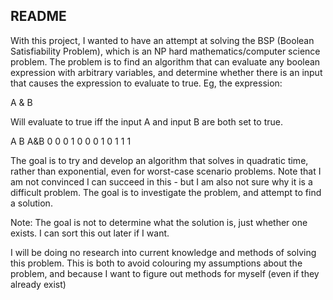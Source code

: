 ## README

With this project, I wanted to have an attempt at solving the BSP (Boolean Satisfiability Problem), which
is an NP hard mathematics/computer science problem. The problem is to find an algorithm that can evaluate
any boolean expression with arbitrary variables, and determine whether there is an input that causes the
expression to evaluate to true. Eg, the expression:

A & B

Will evaluate to true iff the input A and input B are both set to true.

A   B   A&B
0   0   0
1   0   0
0   1   0
1   1   1

The goal is to try and develop an algorithm that solves in quadratic time, rather than exponential, even for
worst-case scenario problems. Note that I am not convinced I can succeed in this - but I am also not sure why
it is a difficult problem. The goal is to investigate the problem, and attempt to find a solution.

Note: The goal is not to determine what the solution is, just whether one exists. I can sort this out later if I want.

I will be doing no research into current knowledge and methods of solving this problem. This is both to avoid colouring my assumptions about the problem, and because I want to figure out methods for myself (even if they already exist)